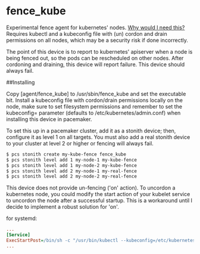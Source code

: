# fence_kube
Experimental fence agent for kubernetes' nodes. [Why would I need this?](
https://gist.github.com/kro-cat/6e5fdc46e74742ac55724533b6a0e91e)
Requires kubectl and a kubeconfig file with (un) cordon and drain permissions
on all nodes, which may be a security risk if done incorrectly.

The point of this device is to report to kubernetes' apiserver when a node is
being fenced out, so the pods can be rescheduled on other nodes. After
cordoning and draining, this device will report failure. This device should
always fail.

##Installing

Copy [agent/fence_kube] to /usr/sbin/fence_kube and set the executable bit.
Install a kubeconfig file with cordon/drain permissions locally on the node,
make sure to set filesystem permissions and remember to set the kubeconfig=
parameter (defaults to /etc/kubernetes/admin.conf) when installing this device
in pacemaker.

To set this up in a pacemaker cluster, add it as a stonith device; then,
configure it as level 1 on all targets. You must also add a real stonith device
to your cluster at level 2 or higher or fencing will always fail.

```bash
$ pcs stonith create my-kube-fence fence_kube
$ pcs stonith level add 1 my-node-1 my-kube-fence
$ pcs stonith level add 1 my-node-2 my-kube-fence
$ pcs stonith level add 2 my-node-1 my-real-fence
$ pcs stonith level add 2 my-node-2 my-real-fence
```

This device does not provide un-fencing ('on' action). To uncordon a kubernetes
node, you could modify the start action of your kubelet service to uncordon the
node after a successful startup. This is a workaround until I decide to
implement a robust solution for 'on'.

for systemd:
```ini
...
[Service]
ExecStartPost=/bin/sh -c "/usr/bin/kubectl --kubeconfig=/etc/kubernetes/admin.conf uncordon ${NODE_NAME}"
...
```
